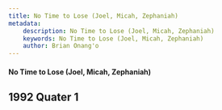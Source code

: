 ```yaml
---
title: No Time to Lose (Joel, Micah, Zephaniah)
metadata:
    description: No Time to Lose (Joel, Micah, Zephaniah)
    keywords: No Time to Lose (Joel, Micah, Zephaniah)
    author: Brian Onang'o
---
```


#### No Time to Lose (Joel, Micah, Zephaniah)

## 1992 Quater 1

